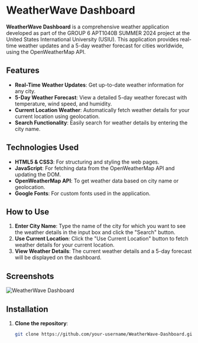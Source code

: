 # WeatherWave Dashboard

**WeatherWave Dashboard** is a comprehensive weather application developed as part of the GROUP 6 APT1040B SUMMER 2024 project at the United States International University (USIU). This application provides real-time weather updates and a 5-day weather forecast for cities worldwide, using the OpenWeatherMap API.

## Features

- **Real-Time Weather Updates**: Get up-to-date weather information for any city.
- **5-Day Weather Forecast**: View a detailed 5-day weather forecast with temperature, wind speed, and humidity.
- **Current Location Weather**: Automatically fetch weather details for your current location using geolocation.
- **Search Functionality**: Easily search for weather details by entering the city name.

## Technologies Used

- **HTML5 & CSS3**: For structuring and styling the web pages.
- **JavaScript**: For fetching data from the OpenWeatherMap API and updating the DOM.
- **OpenWeatherMap API**: To get weather data based on city name or geolocation.
- **Google Fonts**: For custom fonts used in the application.

## How to Use

1. **Enter City Name**: Type the name of the city for which you want to see the weather details in the input box and click the "Search" button.
2. **Use Current Location**: Click the "Use Current Location" button to fetch weather details for your current location.
3. **View Weather Details**: The current weather details and a 5-day forecast will be displayed on the dashboard.

## Screenshots

![WeatherWave Dashboard](PROJECTPIC.PNG)

## Installation

1. **Clone the repository**:
   ```sh
   git clone https://github.com/your-username/WeatherWave-Dashboard.git
